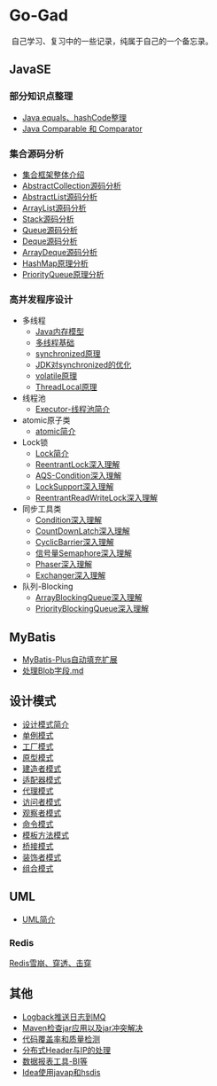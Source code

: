 # Go-Gad
​		 自己学习、复习中的一些记录，纯属于自己的一个备忘录。

## JavaSE

### 部分知识点整理

- [Java equals、hashCode整理](notes/se/equals与hashCode整理.md)
- [Java  Comparable 和 Comparator](notes/se/Comparable和Comparator.md)

### 集合源码分析

- [集合框架整体介绍](notes/se/collection/集合框架整体介绍.md)
- [AbstractCollection源码分析](notes/se/collection/AbstractCollection源码分析.md)
- [AbstractList源码分析](notes/se/collection/AbstractList源码分析.md)
- [ArrayList源码分析](notes/se/collection/ArrayList源码分析.md)
- [Stack源码分析](notes/se/collection/Stack源码分析.md)
- [Queue源码分析](notes/se/collection/Queue源码分析.md)
- [Deque源码分析](notes/se/collection/Deque源码分析.md)
- [ArrayDeque源码分析](notes/se/collection/ArrayDeque源码分析.md)
- [HashMap原理分析](notes/se/collection/HashMap原理分析.md)
- [PriorityQueue原理分析](notes/se/collection/PriorityQueue原理分析.md)

### 高并发程序设计

+ 多线程
  + [Java内存模型](notes/se/thread/Java内存模型.md)
  + [多线程基础](notes/se/thread/Thread.md)
  + [synchronized原理](notes/se/thread/synchronized原理.md)
  + [JDK对synchronized的优化](notes/se/thread/JDK对synchronized的优化.md)
  + [volatile原理](notes/se/thread/Volatile.md)
  + [ThreadLocal原理](notes/se/thread/ThreadLocal.md)
+ 线程池
  + [Executor-线程池简介](notes/se/JUC/Executor/线程池简介.md)
+ atomic原子类
  + [atomic简介](notes/se/JUC/atomic/atomic简介.md)
+ Lock锁
  + [Lock简介](notes/se/JUC/lock/Lock简介.md)
  + [ReentrantLock深入理解](notes/se/JUC/lock/ReentrantLock深入理解.md)
  + [AQS-Condition深入理解](notes/se/JUC/lock/AQS-Condition.md)
  + [LockSupport深入理解](notes/se/JUC/lock/LockSupport.md)
  + [ReentrantReadWriteLock深入理解](notes/se/JUC/lock/ReentrantReadWriteLock深入理解.md)
+ 同步工具类
  + [Condition深入理解](notes/se/JUC/lock/AQS-Condition.md)
  + [CountDownLatch深入理解](notes/se/JUC/util/CountDownLatch.md)
  + [CyclicBarrier深入理解](notes/se/JUC/util/CyclicBarrier.md)
  + [信号量Semaphore深入理解](notes/se/JUC/util/Semaphore.md)
  + [Phaser深入理解](notes/se/JUC/util/Phaser.md)
  + [Exchanger深入理解](notes/se/JUC/util/Exchanger.md)
+ 队列-Blocking
  + [ArrayBlockingQueue深入理解](notes/se/JUC/Blocking/ArrayBlockingQueue深入理解.md)
  + [PriorityBlockingQueue深入理解](notes/se/JUC/Blocking/PriorityBlockingQueue深入理解.md)

## MyBatis

- [MyBatis-Plus自动填充扩展](notes/MyBatis/MyBatis-Plus自动填充扩展.md)
- [处理Blob字段.md](notes/MyBatis/处理Blob字段.md)

## 设计模式

+ [设计模式简介](notes/Design/Pattern/设计模式简介.md)
+ [单例模式](notes/Design/Pattern/单例模式.md)
+ [工厂模式](notes/Design/Pattern/工厂模式.md)
+ [原型模式](notes/Design/Pattern/原型模式.md)
+ [建造者模式](notes/Design/Pattern/建造者模式.md)
+ [适配器模式](notes/Design/Pattern/适配器模式.md)
+ [代理模式](notes/Design/Pattern/代理模式.md)
+ [访问者模式](notes/Design/Pattern/访问者模式.md)
+ [观察者模式](notes/Design/Pattern/观察者模式.md)
+ [命令模式](notes/Design/Pattern/命令模式.md)
+ [模板方法模式](notes/Design/Pattern/模板方法模式.md)
+ [桥接模式](notes/Design/Pattern/桥接模式.md)
+ [装饰者模式](notes/Design/Pattern/装饰者模式.md)
+ [组合模式](notes/Design/Pattern/组合模式.md)

## UML

+ [UML简介](notes/Design/Pattern/UML/UML简介.md)

### Redis

[Redis雪崩、穿透、击穿](notes/DB/redis/Redis雪崩、穿透、击穿.md)



## 其他

+ [Logback推送日志到MQ](notes/other/Logback推送日志到MQ.md)
+ [Maven检查jar应用以及jar冲突解决](notes/other/Maven检查jar应用以及jar冲突解决.md)
+ [代码覆盖率和质量检测](notes/other/代码覆盖率和质量检测.md)
+ [分布式Header与IP的处理](notes/other/分布式Header与IP的处理.md)
+ [数据报表工具-BI等](notes/other/数据报表工具-BI等.md)
+ [Idea使用javap和hsdis](notes/other/Idea使用javap和hsdis.md)
